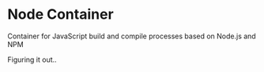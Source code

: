 # Node Container
Container for JavaScript build and compile processes based on Node.js and NPM 

Figuring it out..
